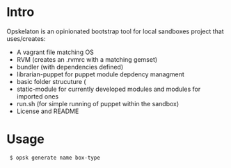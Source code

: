 Intro
==========

Opskelaton is an opinionated bootstrap tool for local sandboxes project that uses/creates:

 * A vagrant file matching OS
 * RVM (creates an .rvmrc with a matching gemset) 
 * bundler (with dependencies defined)
 * librarian-puppet for puppet module depdency managment
 * basic folder strucuture (
  * static-module for currently developed modules and modules for imported ones
  * run.sh (for simple running of puppet within the sandbox)
  * License and README

Usage
=========

```bash
 $ opsk generate name box-type
```
